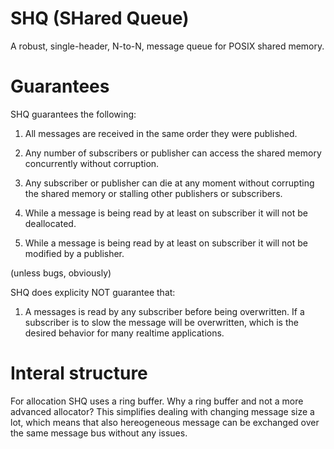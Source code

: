 # SHQ (SHared Queue)

A robust, single-header, N-to-N, message queue for POSIX shared memory.

# Guarantees

SHQ guarantees the following: 

1. All messages are received in the same order they were published.

2. Any number of subscribers or publisher can access the shared memory concurrently without corruption.

3. Any subscriber or publisher can die at any moment without corrupting the shared memory or stalling other publishers or subscribers.

4. While a message is being read by at least on subscriber it will not be deallocated.

5. While a message is being read by at least on subscriber it will not be modified by a publisher.

(unless bugs, obviously)

SHQ does explicity NOT guarantee that:

1. A messages is read by any subscriber before being overwritten.
   If a subscriber is to slow the message will be overwritten, which is the desired behavior for many realtime applications.

# Interal structure

For allocation SHQ uses a ring buffer. Why a ring buffer and not a more advanced allocator?
This simplifies dealing with changing message size a lot, which means that also hereogeneous
message can be exchanged over the same message bus without any issues.